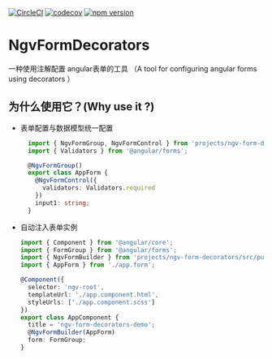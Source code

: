 [![CircleCI](https://circleci.com/gh/ng-veteran/ngv-form-decorators.svg?style=svg)](https://circleci.com/gh/ng-veteran/ngv-form-decorators)
[![codecov](https://codecov.io/gh/ng-veteran/ngv-form-decorators/branch/master/graph/badge.svg)](https://codecov.io/gh/ng-veteran/ngv-form-decorators)
[![npm version](https://badge.fury.io/js/%40ng-veteran%2Fngv-form-decorators.svg)](https://badge.fury.io/js/%40ng-veteran%2Fngv-form-decorators)

# NgvFormDecorators

一种使用注解配置 angular表单的工具 （A tool for configuring angular forms using decorators ）

## 为什么使用它？(Why use it ?)

>

* 表单配置与数据模型统一配置
  ``` typescript
    import { NgvFormGroup, NgvFormControl } from 'projects/ngv-form-decorators/src/public_api';
    import { Validators } from '@angular/forms';

    @NgvFormGroup()
    export class AppForm {
      @NgvFormControl({
        validators: Validators.required
      })
      input1: string;
    }
  ```
* 自动注入表单实例
  ``` typescript
  import { Component } from '@angular/core';
  import { FormGroup } from '@angular/forms';
  import { NgvFormBuilder } from 'projects/ngv-form-decorators/src/public_api';
  import { AppForm } from './app.form';

  @Component({
    selector: 'ngv-root',
    templateUrl: './app.component.html',
    styleUrls: ['./app.component.scss']
  })
  export class AppComponent {
    title = 'ngv-form-decorators-demo';
    @NgvFormBuilder(AppForm)
    form: FormGroup;
  }
  ```
>
